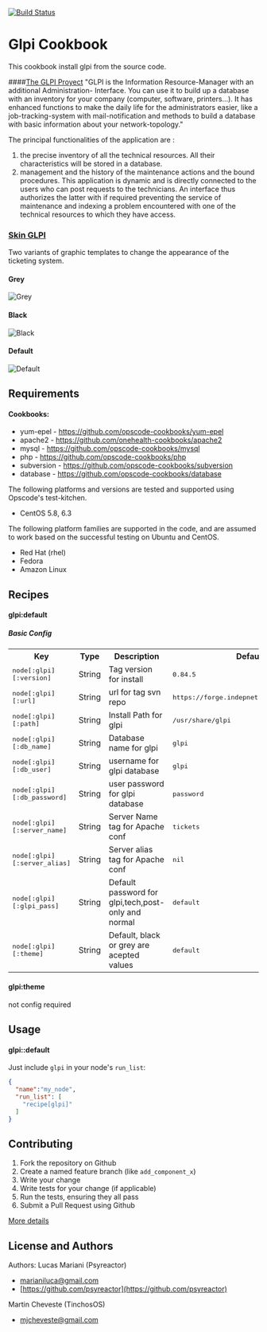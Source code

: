 [![Build Status](https://travis-ci.org/psyreactor/glpi-cookbook.svg?branch=master)](https://travis-ci.org/psyreactor/glpi-cookbook)

Glpi Cookbook
===============

This cookbook install glpi from the source code.

####[The GLPI Proyect](http://www.glpi-project.org/)
"GLPI is the Information Resource-Manager with an additional Administration- Interface. You can use it to build up a database with an inventory for your company (computer, software, printers...). It has enhanced functions to make the daily life for the administrators easier, like a job-tracking-system with mail-notification and methods to build a database with basic information about your network-topology."

The principal functionalities of the application are :

1. the precise inventory of all the technical resources. All their characteristics will be stored in a database.
1. management and the history of the maintenance actions and the bound procedures. This application is dynamic and is directly connected to the users who can post requests to the technicians. An interface thus authorizes the latter with if required preventing the service of maintenance and indexing a problem encountered with one of the technical resources to which they have access.

### [Skin GLPI](https://sites.google.com/site/airtecmx/glpi---skins)
Two variants of graphic templates to change the appearance of the ticketing system.
#### Grey
![Grey](https://sites.google.com/site/airtecmx/glpi---skins/greyskinforglpi084-includesimagesscriptsandcssfiles-/01.png?attredirects=0)

#### Black
![Black](https://sites.google.com/site/airtecmx/glpi---skins/blackgreenskinforglpi084/black2.png.1379563631780.png?attredirects=0)

#### Default
![Default](http://s20.postimage.org/66nbf46gd/GLPI.jpg)

Requirements
------------
#### Cookbooks:

- yum-epel - https://github.com/opscode-cookbooks/yum-epel
- apache2 - https://github.com/onehealth-cookbooks/apache2
- mysql - https://github.com/opscode-cookbooks/mysql
- php - https://github.com/opscode-cookbooks/php
- subversion - https://github.com/opscode-cookbooks/subversion
- database - https://github.com/opscode-cookbooks/database

The following platforms and versions are tested and supported using Opscode's test-kitchen.

- CentOS 5.8, 6.3

The following platform families are supported in the code, and are assumed to work based on the successful testing on Ubuntu and CentOS.


- Red Hat (rhel)
- Fedora
- Amazon Linux

Recipes
-------
#### glpi:default
##### Basic Config
<table>
  <tr>
    <th>Key</th>
    <th>Type</th>
    <th>Description</th>
    <th>Default</th>
  </tr>
  <tr>
    <td><tt>node[:glpi][:version]</tt></td>
    <td>String</td>
    <td>Tag version for install</td>
    <td><tt>0.84.5</tt></td>
  </tr>
  <tr>
    <td><tt>node[:glpi][:url]</tt></td>
    <td>String</td>
    <td>url for tag svn repo</td>
    <td><tt>https://forge.indepnet.net/svn/glpi/tags</tt></td>
  </tr>
  <tr>
    <td><tt>node[:glpi][:path]</tt></td>
    <td>String</td>
    <td>Install Path for glpi</td>
    <td><tt>/usr/share/glpi</tt></td>
  </tr>
  <tr>
    <td><tt>node[:glpi][:db_name]</tt></td>
    <td>String</td>
    <td>Database name for glpi</td>
    <td><tt>glpi</tt></td>
  </tr>
  <tr>
    <td><tt>node[:glpi][:db_user]</tt></td>
    <td>String</td>
    <td>username for glpi database</td>
    <td><tt>glpi</tt></td>
  </tr>
  <tr>
    <td><tt>node[:glpi][:db_password]</tt></td>
    <td>String</td>
    <td>user password for glpi database</td>
    <td><tt>password</tt></td>
  </tr>
  <tr>
    <td><tt>node[:glpi][:server_name]</tt></td>
    <td>String</td>
    <td>Server Name tag for Apache conf</td>
    <td><tt>tickets</tt></td>
  </tr>
  <tr>
    <td><tt>node[:glpi][:server_alias]</tt></td>
    <td>String</td>
    <td>Server alias tag for Apache conf</td>
    <td><tt>nil</tt></td>
  </tr>
  <tr>
    <td><tt>node[:glpi][:glpi_pass]</tt></td>
    <td>String</td>
    <td>Default password for glpi,tech,post-only and normal</td>
    <td><tt>default</tt></td>
  </tr>
  <tr>
    <td><tt>node[:glpi][:theme]</tt></td>
    <td>String</td>
    <td>Default, black or grey are acepted values</td>
    <td><tt>default</tt></td>
  </tr>
</table>

#### glpi:theme
not config required


Usage
-----
#### glpi::default
Just include `glpi` in your node's `run_list`:

```json
{
  "name":"my_node",
  "run_list": [
    "recipe[glpi]"
  ]
}
```

Contributing
------------

1. Fork the repository on Github
2. Create a named feature branch (like `add_component_x`)
3. Write your change
4. Write tests for your change (if applicable)
5. Run the tests, ensuring they all pass
6. Submit a Pull Request using Github

[More details](https://github.com/psyreactor/glpi-cookbook/blob/master/CONTRIBUTING.md)

License and Authors
-------------------
Authors:
Lucas Mariani (Psyreactor)
- [marianiluca@gmail.com](mailto:marianiluca@gmail.com)
- [https://github.com/psyreactor](https://github.com/psyreactor)

Martin Cheveste (TinchosOS)
- [mjcheveste@gmail.com](mailto:mjcheveste@gmail.com)
